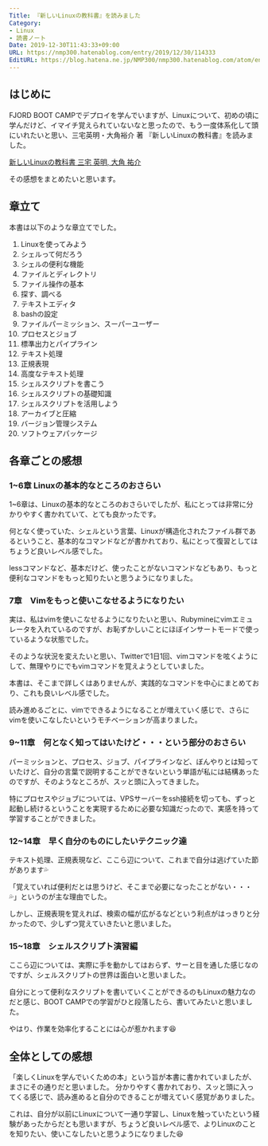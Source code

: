 ```yaml
---
Title: 『新しいLinuxの教科書』を読みました
Category:
- Linux
- 読書ノート
Date: 2019-12-30T11:43:33+09:00
URL: https://nmp300.hatenablog.com/entry/2019/12/30/114333
EditURL: https://blog.hatena.ne.jp/NMP300/nmp300.hatenablog.com/atom/entry/26006613490599612
---
```


## はじめに

FJORD BOOT CAMPでデプロイを学んでいますが、Linuxについて、初めの頃に学んだけど、イマイチ覚えられていないなと思ったので、もう一度体系化して頭にいれたいと思い、三宅英明・大角裕介 著 『新しいLinuxの教科書』を読みました。

[新しいLinuxの教科書  三宅 英明, 大角 祐介](https://www.amazon.co.jp/dp/B072K1NH76/ref=dp-kindle-redirect?_encoding=UTF8&btkr=1)

その感想をまとめたいと思います。

## 章立て

本書は以下のような章立てでした。

1. Linuxを使ってみよう
1. シェルって何だろう
1. シェルの便利な機能
1. ファイルとディレクトリ
1. ファイル操作の基本
1. 探す、調べる
1. テキストエディタ
1. bashの設定
1. ファイルパーミッション、スーパーユーザー
1. プロセスとジョブ
1. 標準出力とパイプライン
1. テキスト処理
1. 正規表現
1. 高度なテキスト処理
1. シェルスクリプトを書こう
1. シェルスクリプトの基礎知識
1. シェルスクリプトを活用しよう
1. アーカイブと圧縮
1. バージョン管理システム
1. ソフトウェアパッケージ

## 各章ごとの感想

### 1~6章 Linuxの基本的なところのおさらい

1~6章は、Linuxの基本的なところのおさらいでしたが、私にとっては非常に分かりやすく書かれていて、とても良かったです。

何となく使っていた、シェルという言葉、Linuxが構造化されたファイル群であるということ、基本的なコマンドなどが書かれており、私にとって復習としてはちょうど良いレベル感でした。

lessコマンドなど、基本だけど、使ったことがないコマンドなどもあり、もっと便利なコマンドをもっと知りたいと思うようになりました。

### 7章　Vimをもっと使いこなせるようになりたい

実は、私はvimを使いこなせるようになりたいと思い、Rubymineにvimエミュレータを入れているのですが、お恥ずかしいことにほぼインサートモードで使っているような状態でした。

そのような状況を変えたいと思い、Twitterで1日1回、vimコマンドを呟くようにして、無理やりにでもvimコマンドを覚えようとしていました。

本書は、そこまで詳しくはありませんが、実践的なコマンドを中心にまとめており、これも良いレベル感でした。

読み進めるごとに、vimでできるようになることが増えていく感じで、さらにvimを使いこなしたいというモチベーションが高まりました。

### 9~11章　何となく知ってはいたけど・・・という部分のおさらい

パーミッションと、プロセス、ジョブ、パイプラインなど、ぼんやりとは知っていたけど、自分の言葉で説明することができないという単語が私には結構あったのですが、そのようなところが、スッと頭に入ってきました。

特にプロセスやジョブについては、VPSサーバーをssh接続を切っても、ずっと起動し続けるということを実現するために必要な知識だったので、実感を持って学習することができました。

### 12~14章　早く自分のものにしたいテクニック達

テキスト処理、正規表現など、ここら辺について、これまで自分は逃げていた節があります💦

「覚えていれば便利だとは思うけど、そこまで必要になったことがない・・・💦」というのが主な理由でした。

しかし、正規表現を覚えれば、検索の幅が広がるなどという利点がはっきりと分かったので、少しずつ覚えていきたいと思いました。

### 15~18章　シェルスクリプト演習編

ここら辺については、実際に手を動かしてはおらず、サーと目を通した感じなのですが、シェルスクリプトの世界は面白いと思いました。

自分にとって便利なスクリプトを書いていくことができるのもLinuxの魅力なのだと感じ、BOOT CAMPでの学習がひと段落したら、書いてみたいと思いました。

やはり、作業を効率化することには心が惹かれます😆

## 全体としての感想

「楽しくLinuxを学んでいくための本」という旨が本書に書かれていましたが、まさにその通りだと思いました。
分かりやすく書かれており、スッと頭に入ってくる感じで、読み進めると自分のできることが増えていく感覚がありました。

これは、自分が以前にLinuxについて一通り学習し、Linuxを触っていたという経験があったからだとも思いますが、ちょうど良いレベル感で、よりLinuxのことを知りたい、使いこなしたいと思うようになりました😆

